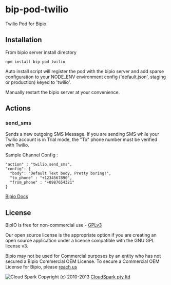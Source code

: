 bip-pod-twilio
=======

Twilio Pod for Bipio.  

## Installation

From bipio server install directory

    npm install bip-pod-twilio

Auto install script will register the pod with the bipio server and add sparse
configuration to your NODE_ENV environment config ('default.json', staging or production)
keyed to 'twilio'.

Manually restart the bipio server at your convenience.

## Actions

### send_sms

Sends a new outgoing SMS Message. If you are sending SMS while your Twilio 
account is in Trial mode, the "To" phone number must be verified with Twilio.

Sample Channel Config :

```
"action" : "twilio.send_sms",
"config": {
  "body": "Default Text body, Pretty boring!",
  "to_phone" : "+1234567890",
  "from_phone" : "+0987654321"
}
```

[Bipio Docs](https://bip.io/docs/pods/twilio)

## License

BipIO is free for non-commercial use - [GPLv3](http://www.gnu.org/copyleft/gpl.html)

Our open source license is the appropriate option if you are creating an open source application under a license compatible with the GNU GPL license v3. 

Bipio may not be used for Commercial purposes by an entity who has not secured a Bipio Commercial OEM License.  To secure a Commercial OEM License for Bipio,
please [reach us](mailto:enquiries@cloudspark.com.au)

![Cloud Spark](http://www.cloudspark.com.au/cdn/static/img/cs_logo.png "Cloud Spark - Rapid Web Stacks Built Beautifully")
Copyright (c) 2010-2013  [CloudSpark pty ltd](http://www.cloudspark.com.au)